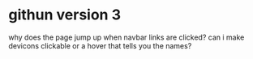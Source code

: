 # githun version 3

why does the page jump up when navbar links are clicked?
can i make devicons clickable or a hover that tells you the names?